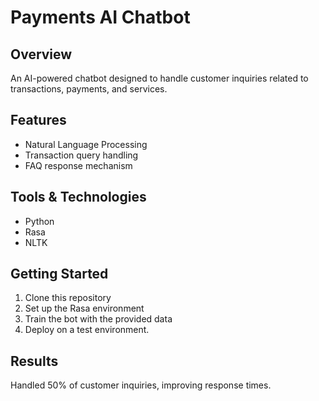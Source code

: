 # Payments AI Chatbot

## Overview
An AI-powered chatbot designed to handle customer inquiries related to transactions, payments, and services.

## Features
- Natural Language Processing
- Transaction query handling
- FAQ response mechanism

## Tools & Technologies
- Python
- Rasa
- NLTK

## Getting Started
1. Clone this repository
2. Set up the Rasa environment
3. Train the bot with the provided data
4. Deploy on a test environment.

## Results
Handled 50% of customer inquiries, improving response times.

